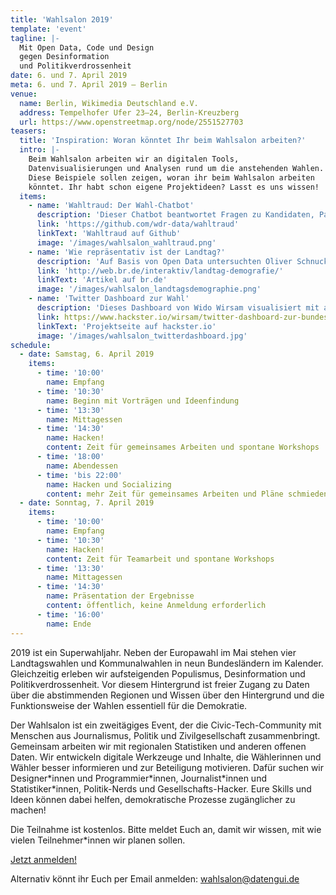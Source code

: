 ```yaml
---
title: 'Wahlsalon 2019'
template: 'event'
tagline: |-
  Mit Open Data, Code und Design 
  gegen Desinformation 
  und Politikverdrossenheit
date: 6. und 7. April 2019
meta: 6. und 7. April 2019 — Berlin
venue:
  name: Berlin, Wikimedia Deutschland e.V.
  address: Tempelhofer Ufer 23–24, Berlin-Kreuzberg
  url: https://www.openstreetmap.org/node/2551527703
teasers:
  title: 'Inspiration: Woran könntet Ihr beim Wahlsalon arbeiten?'
  intro: |-
    Beim Wahlsalon arbeiten wir an digitalen Tools,
    Datenvisualisierungen und Analysen rund um die anstehenden Wahlen.
    Diese Beispiele sollen zeigen, woran ihr beim Wahlsalon arbeiten
    könntet. Ihr habt schon eigene Projektideen? Lasst es uns wissen!
  items:
    - name: 'Wahltraud: Der Wahl-Chatbot'
      description: 'Dieser Chatbot beantwortet Fragen zu Kandidaten, Parteien und Wahlprogrammen auf Basis verschiedener Datenquellen. Er wurde beim WDR entwickelt und unter MIT-Lizenz veröffentlicht.'
      link: 'https://github.com/wdr-data/wahltraud'
      linkText: 'Wahltraud auf Github'
      image: '/images/wahlsalon_wahltraud.png'
    - name: 'Wie repräsentativ ist der Landtag?'
      description: 'Auf Basis von Open Data untersuchten Oliver Schnuck und Thomas Becht vom BR, wie gut der Bayerische Landtag die Bevölkerung repräsentiert. Spoiler: Er ist kein Spiegel der Gesellschaft.'
      link: 'http://web.br.de/interaktiv/landtag-demografie/'
      linkText: 'Artikel auf br.de'
      image: '/images/wahlsalon_landtagsdemographie.png'
    - name: 'Twitter Dashboard zur Wahl'
      description: 'Dieses Dashboard von Wido Wirsam visualisiert mit analogen Zeigern die Frequenz von Tweets, die über die Parteien abgesetzt werden. Der Sourcecode steht unter MIT-Lizenz.'
      link: https://www.hackster.io/wirsam/twitter-dashboard-zur-bundestagswahl-2017-f27862
      linkText: 'Projektseite auf hackster.io'
      image: '/images/wahlsalon_twitterdashboard.jpg'
schedule:
  - date: Samstag, 6. April 2019
    items:
      - time: '10:00'
        name: Empfang
      - time: '10:30'
        name: Beginn mit Vorträgen und Ideenfindung
      - time: '13:30'
        name: Mittagessen
      - time: '14:30'
        name: Hacken!
        content: Zeit für gemeinsames Arbeiten und spontane Workshops
      - time: '18:00'
        name: Abendessen
      - time: 'bis 22:00'
        name: Hacken und Socializing
        content: mehr Zeit für gemeinsames Arbeiten und Pläne schmieden
  - date: Sonntag, 7. April 2019
    items:
      - time: '10:00'
        name: Empfang
      - time: '10:30'
        name: Hacken!
        content: Zeit für Teamarbeit und spontane Workshops
      - time: '13:30'
        name: Mittagessen
      - time: '14:30'
        name: Präsentation der Ergebnisse
        content: öffentlich, keine Anmeldung erforderlich
      - time: '16:00'
        name: Ende
---
```


2019 ist ein Superwahljahr. Neben der Europawahl im Mai stehen vier Landtagswahlen und Kommunalwahlen in neun Bundesländern im Kalender. Gleichzeitig erleben wir aufsteigenden Populismus, Desinformation und Politikverdrossenheit. Vor diesem Hintergrund ist freier Zugang zu Daten über die abstimmenden Regionen und Wissen über den Hintergrund und die Funktionsweise der Wahlen essentiell für die Demokratie.

Der Wahlsalon ist ein zweitägiges Event, der die Civic-Tech-Community mit Menschen aus Journalismus, Politik und Zivilgesellschaft zusammenbringt. Gemeinsam arbeiten wir mit regionalen Statistiken und anderen offenen Daten. Wir entwickeln digitale Werkzeuge und Inhalte, die Wählerinnen und Wähler besser informieren und zur Beteiligung motivieren. Dafür suchen wir Designer\*innen und Programmier\*innen, Journalist\*innen und Statistiker\*innen, Politik-Nerds und Gesellschafts-Hacker. Eure Skills und Ideen können dabei helfen, demokratische Prozesse zugänglicher zu machen!

Die Teilnahme ist kostenlos. Bitte meldet Euch an, damit wir wissen, mit wie vielen Teilnehmer\*innen wir planen sollen.

<a href="https://meetup.com" class="mdc-button mdc-button--outlined mdc-ripple-upgraded mdc-ripple-upgraded--foreground-activation">Jetzt anmelden!</a>

Alternativ könnt ihr Euch per Email anmelden: [wahlsalon@datengui.de](mailto:wahlsalon@datengui.de)
